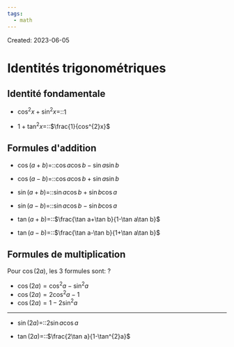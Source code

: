 ```yaml
---
tags:
  - math
---
```

Created: 2023-06-05

# Identités trigonométriques
## Identité fondamentale
- $\cos^{2}x+\sin^{2}x=$::$1$
<!--SR:!2023-12-01,60,306-->

- $1+\tan^{2}x=$::$\frac{1}{cos^{2}x}$
<!--SR:!2023-11-05,21,186-->

## Formules d'addition
- $\cos(a+b)=$::$\cos a\cos b-\sin a\sin b$
<!--SR:!2023-11-04,6,170-->

- $\cos(a-b)=$::$\cos a\cos b+\sin a\sin b$
<!--SR:!2023-11-16,51,286-->

- $\sin(a+b)=$::$\sin a\cos b+\sin b\cos a$
<!--SR:!2023-10-23,21,250-->

- $\sin(a-b)=$::$\sin a\cos b-\sin b\cos a$
<!--SR:!2023-11-07,42,246-->

- $\tan(a+b)=$::$\frac{\tan a+\tan b}{1-\tan a\tan b}$
<!--SR:!2023-10-23,27,246-->

- $\tan(a-b)=$::$\frac{\tan a-\tan b}{1+\tan a\tan b}$
<!--SR:!2023-10-20,24,266-->

## Formules de multiplication
Pour $\cos(2a)$, les 3 formules sont:
?
- $\cos(2a)=\cos^{2}a-\sin^{2}a$
- $\cos(2a)=2\cos^{2}a-1$
- $\cos(2a)=1-2\sin^{2}a$
<!--SR:!2023-12-11,43,226-->


---
- $\sin(2a)=$::$2\sin a\cos a$
<!--SR:!2023-11-25,41,226-->

- $\tan(2a)=$::$\frac{2\tan a}{1-\tan^{2}a}$
<!--SR:!2023-11-15,17,186-->


